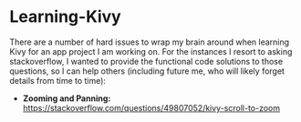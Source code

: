 # Learning-Kivy

There are a number of hard issues to wrap my brain around when learning Kivy for an app project I am working on. For the instances I resort to asking stackoverflow, I wanted to provide the functional code solutions to those questions, so I can help others (including future me, who will likely forget details from time to time):

- **Zooming and Panning:** https://stackoverflow.com/questions/49807052/kivy-scroll-to-zoom 
